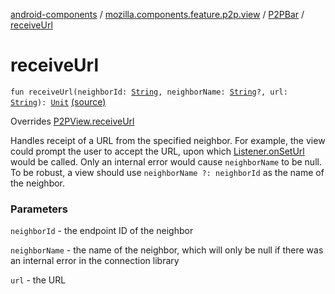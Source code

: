 [android-components](../../index.md) / [mozilla.components.feature.p2p.view](../index.md) / [P2PBar](index.md) / [receiveUrl](./receive-url.md)

# receiveUrl

`fun receiveUrl(neighborId: `[`String`](https://kotlinlang.org/api/latest/jvm/stdlib/kotlin/-string/index.html)`, neighborName: `[`String`](https://kotlinlang.org/api/latest/jvm/stdlib/kotlin/-string/index.html)`?, url: `[`String`](https://kotlinlang.org/api/latest/jvm/stdlib/kotlin/-string/index.html)`): `[`Unit`](https://kotlinlang.org/api/latest/jvm/stdlib/kotlin/-unit/index.html) [(source)](https://github.com/mozilla-mobile/android-components/blob/master/components/feature/p2p/src/main/java/mozilla/components/feature/p2p/view/P2PBar.kt#L105)

Overrides [P2PView.receiveUrl](../-p2-p-view/receive-url.md)

Handles receipt of a URL from the specified neighbor. For example, the view could prompt the
user to accept the URL, upon which [Listener.onSetUrl](../-p2-p-view/-listener/on-set-url.md) would be called. Only an internal
error would cause `neighborName` to be null. To be robust, a view should use
`neighborName ?: neighborId` as the name of the neighbor.

### Parameters

`neighborId` - the endpoint ID of the neighbor

`neighborName` - the name of the neighbor, which will only be null if there was
    an internal error in the connection library

`url` - the URL